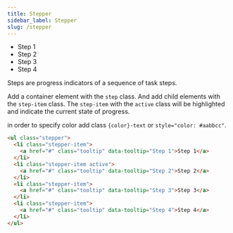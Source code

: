 ```yaml
---
title: Stepper
sidebar_label: Stepper
slug: /stepper
---
```


<ul class="stepper orange-text my-12">
  <li class="stepper-item">
    <a class="tooltip" data-tooltip="Step 1">Step 1</a>
  </li>
  <li class="stepper-item active ">
    <a  class="tooltip" data-tooltip="Step 2">Step 2</a>
  </li>
  <li class="stepper-item">
    <a class="tooltip" data-tooltip="Step 3">Step 3</a>
  </li>
  <li class="stepper-item">
    <a class="tooltip" data-tooltip="Step 4">Step 4</a>
  </li>
</ul>

Steps are progress indicators of a sequence of task steps.

Add a container element with the ```step``` class. And add child elements with the ```step-item``` class. The ```step-item``` with the ```active``` class will be highlighted and indicate the current state of progress. 

in order to specify color add class ```{color}-text``` or ```style="color: #aabbcc"```.

```html
<ul class="stepper">
  <li class="stepper-item">
    <a href="#" class="tooltip" data-tooltip="Step 1">Step 1</a>
  </li>
  <li class="stepper-item active">
    <a href="#" class="tooltip" data-tooltip="Step 2">Step 2</a>
  </li>
  <li class="stepper-item">
    <a href="#" class="tooltip" data-tooltip="Step 3">Step 3</a>
  </li>
  <li class="stepper-item">
    <a href="#" class="tooltip" data-tooltip="Step 4">Step 4</a>
  </li>
</ul>
```